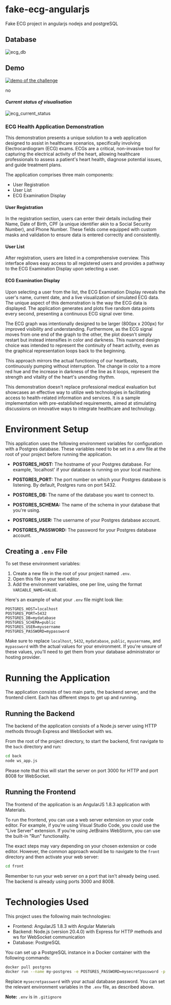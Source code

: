 # fake-ecg-angularjs
Fake ECG project in angularjs nodejs and postgreSQL


## Database
![ecg_db](ecg_db.png)


## Demo
[![demo of the challenge](ecg_thumbnail.gif)](https://drive.google.com/file/d/1_878roeU_hJPNIUDepr8CehWXfrg0Y57/preview)

no<br>

#### <i>Current status of visualisation</i>
![ecg_current_status](intermediate_improvement.gif)

### ECG Health Application Demonstration

This demonstration presents a unique solution to a web application designed to assist in healthcare scenarios, specifically involving Electrocardiogram (ECG) exams. ECGs are a critical, non-invasive tool for capturing the electrical activity of the heart, allowing healthcare professionals to assess a patient's heart health, diagnose potential issues, and guide treatment plans.

The application comprises three main components:

- User Registration
- User List
- ECG Examination Display

#### User Registration
In the registration section, users can enter their details including their Name, Date of Birth, CPF (a unique identifier akin to a Social Security Number), and Phone Number. These fields come equipped with custom masks and validation to ensure data is entered correctly and consistently.

#### User List
After registration, users are listed in a comprehensive overview. This interface allows easy access to all registered users and provides a pathway to the ECG Examination Display upon selecting a user.

#### ECG Examination Display
Upon selecting a user from the list, the ECG Examination Display reveals the user's name, current date, and a live visualization of simulated ECG data. The unique aspect of this demonstration is the way the ECG data is displayed. The application generates and plots five random data points every second, presenting a continuous ECG signal over time.

The ECG graph was intentionally designed to be larger (800px x 200px) for improved visibility and understanding. Furthermore, as the ECG signal moves from one end of the graph to the other, the plot doesn't simply restart but instead intensifies in color and darkness. This nuanced design choice was intended to represent the continuity of heart activity, even as the graphical representation loops back to the beginning.

This approach mirrors the actual functioning of our heartbeats, continuously pumping without interruption. The change in color to a more red hue and the increase in darkness of the line as it loops, represent the strength and vitality of the heart's unending rhythm.

This demonstration doesn't replace professional medical evaluation but showcases an effective way to utilize web technologies in facilitating access to health-related information and services. It is a sample implementation with pre-established requirements, aimed at stimulating discussions on innovative ways to integrate healthcare and technology.


# Environment Setup

This application uses the following environment variables for configuration with a Postgres database. These variables need to be set in a .env file at the root of your project before running the application.

- **POSTGRES_HOST:** The hostname of your Postgres database. For example, 'localhost' if your database is running on your local machine.

- **POSTGRES_PORT:** The port number on which your Postgres database is listening. By default, Postgres runs on port 5432.

- **POSTGRES_DB:** The name of the database you want to connect to.

- **POSTGRES_SCHEMA:** The name of the schema in your database that you're using.

- **POSTGRES_USER:** The username of your Postgres database account.

- **POSTGRES_PASSWORD:** The password for your Postgres database account.

## Creating a `.env` File

To set these environment variables:

1. Create a new file in the root of your project named `.env`.
2. Open this file in your text editor.
3. Add the environment variables, one per line, using the format `VARIABLE_NAME=VALUE`.

Here's an example of what your `.env` file might look like:

```
POSTGRES_HOST=localhost
POSTGRES_PORT=5432
POSTGRES_DB=mydatabase
POSTGRES_SCHEMA=public
POSTGRES_USER=myusername
POSTGRES_PASSWORD=mypassword
```

Make sure to replace `localhost`, `5432`, `mydatabase`, `public`, `myusername`, and `mypassword` with the actual values for your environment. If you're unsure of these values, you'll need to get them from your database administrator or hosting provider.

# Running the Application

The application consists of two main parts, the backend server, and the frontend client. Each has different steps to get up and running.

## Running the Backend

The backend of the application consists of a Node.js server using HTTP methods through Express and WebSocket with ws.

From the root of the project directory, to start the backend, first navigate to the `back` directory and run:

```bash
cd back
node ws_app.js
```

Please note that this will start the server on port 3000 for HTTP and port 8008 for WebSocket.

## Running the Frontend

The frontend of the application is an AngularJS 1.8.3 application with Materials.

To run the frontend, you can use a web server extension on your code editor. For example, if you're using Visual Studio Code, you could use the "Live Server" extension. If you're using JetBrains WebStorm, you can use the built-in "Run" functionality.

The exact steps may vary depending on your chosen extension or code editor. However, the common approach would be to navigate to the `front` directory and then activate your web server:

```bash
cd front
```

Remember to run your web server on a port that isn't already being used. The backend is already using ports 3000 and 8008.

# Technologies Used

This project uses the following main technologies:

- Frontend: AngularJS 1.8.3 with Angular Materials
- Backend: Node.js (version 20.4.0) with Express for HTTP methods and ws for WebSocket communication
- Database: PostgreSQL

You can set up a PostgreSQL instance in a Docker container with the following commands:

```bash
docker pull postgres
docker run --name my-postgres -e POSTGRES_PASSWORD=mysecretpassword -p 5432:5432 -d postgres
```

Replace `mysecretpassword` with your actual database password. You can set the relevant environment variables in the `.env` file, as described above.

**Note:** `.env` is in `.gitignore`
